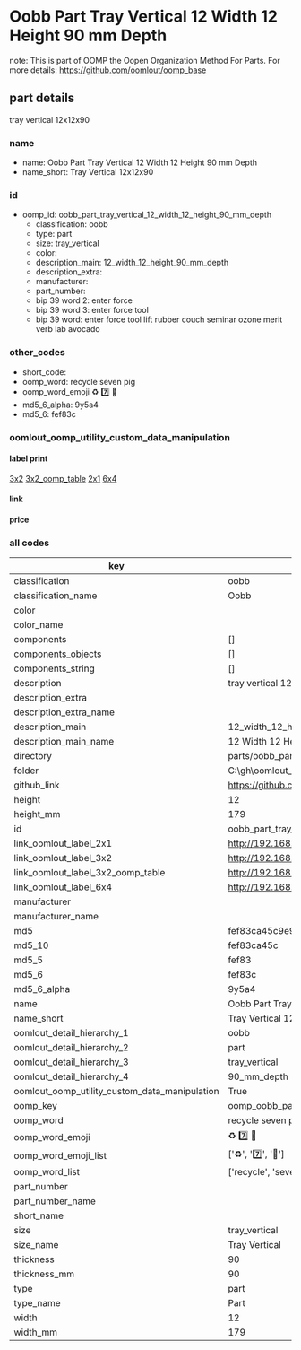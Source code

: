 # Oobb Part Tray Vertical 12 Width 12 Height 90 mm Depth  

note: This is part of OOMP the Oopen Organization Method For Parts. For more details: https://github.com/oomlout/oomp_base

##  part details
  



tray vertical 12x12x90



### name
* name: Oobb Part Tray Vertical 12 Width 12 Height 90 mm Depth
* name_short: Tray Vertical 12x12x90 
### id
* oomp_id: oobb_part_tray_vertical_12_width_12_height_90_mm_depth
  * classification: oobb
  * type: part
  * size: tray_vertical
  * color: 
  * description_main: 12_width_12_height_90_mm_depth
  * description_extra: 
  * manufacturer: 
  * part_number: 
  * bip 39 word 2: enter force
  * bip 39 word 3: enter force tool
  * bip 39 word: enter force tool lift rubber couch seminar ozone merit verb lab avocado

### other_codes
* short_code: 
* oomp_word: recycle seven pig
* oomp_word_emoji :recycle: :seven: :pig:
* md5_6_alpha: 9y5a4
* md5_6: fef83c






### oomlout_oomp_utility_custom_data_manipulation
#### label print
[3x2](http://192.168.1.245:1112/?label=oomp%209y5a4)
[3x2_oomp_table](http://192.168.1.108:1112/?label=oomp%209y5a4)
[2x1](http://192.168.1.242:1112/?label=oomp%209y5a4)
[6x4](http://192.168.1.55:1112/?label=oomp%209y5a4)    

#### link

                              

#### price







### all codes 
| key | value |  
| --- | --- |  
| classification | oobb |  
| classification_name | Oobb |  
| color |  |  
| color_name |  |  
| components | [] |  
| components_objects | [] |  
| components_string | [] |  
| description | tray vertical 12x12x90 |  
| description_extra |  |  
| description_extra_name |  |  
| description_main | 12_width_12_height_90_mm_depth |  
| description_main_name | 12 Width 12 Height 90 mm Depth |  
| directory | parts/oobb_part_tray_vertical_12_width_12_height_90_mm_depth |  
| folder | C:\gh\oomlout_oobb_version_4_generated_parts\parts\oobb_part_tray_vertical_12_width_12_height_90_mm_depth |  
| github_link | https://github.com/oomlout/oomlout_oomp_part_src/tree/main/parts/oobb_part_tray_vertical_12_width_12_height_90_mm_depth |  
| height | 12 |  
| height_mm | 179 |  
| id | oobb_part_tray_vertical_12_width_12_height_90_mm_depth |  
| link_oomlout_label_2x1 | http://192.168.1.242:1112/?label=oomp%209y5a4 |  
| link_oomlout_label_3x2 | http://192.168.1.245:1112/?label=oomp%209y5a4 |  
| link_oomlout_label_3x2_oomp_table | http://192.168.1.108:1112/?label=oomp%209y5a4 |  
| link_oomlout_label_6x4 | http://192.168.1.55:1112/?label=oomp%209y5a4 |  
| manufacturer |  |  
| manufacturer_name |  |  
| md5 | fef83ca45c9e9870c3de6817c956c25b |  
| md5_10 | fef83ca45c |  
| md5_5 | fef83 |  
| md5_6 | fef83c |  
| md5_6_alpha | 9y5a4 |  
| name | Oobb Part Tray Vertical 12 Width 12 Height 90 mm Depth |  
| name_short | Tray Vertical 12x12x90  |  
| oomlout_detail_hierarchy_1 | oobb |  
| oomlout_detail_hierarchy_2 | part |  
| oomlout_detail_hierarchy_3 | tray_vertical |  
| oomlout_detail_hierarchy_4 | 90_mm_depth |  
| oomlout_oomp_utility_custom_data_manipulation | True |  
| oomp_key | oomp_oobb_part_tray_vertical_12_width_12_height_90_mm_depth |  
| oomp_word | recycle seven pig |  
| oomp_word_emoji | :recycle: :seven: :pig: |  
| oomp_word_emoji_list | [':recycle:', ':seven:', ':pig:'] |  
| oomp_word_list | ['recycle', 'seven', 'pig'] |  
| part_number |  |  
| part_number_name |  |  
| short_name |  |  
| size | tray_vertical |  
| size_name | Tray Vertical |  
| thickness | 90 |  
| thickness_mm | 90 |  
| type | part |  
| type_name | Part |  
| width | 12 |  
| width_mm | 179 |  
